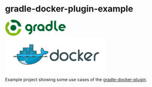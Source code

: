 # gradle-docker-plugin-example

[![Gradle logo](img/gradle-logo.png)](http://www.gradle.org/)
[![Docker logo](img/docker-logo.png)](http://www.docker.com/)

Example project showing some use cases of the [gradle-docker-plugin](https://github.com/gesellix-docker/gradle-docker-plugin).
